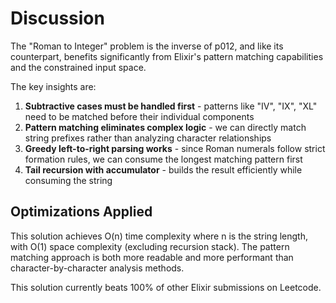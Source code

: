 # Discussion

The "Roman to Integer" problem is the inverse of p012, and like its counterpart, benefits significantly from Elixir's pattern matching capabilities and the constrained input space.

The key insights are:

1. **Subtractive cases must be handled first** - patterns like "IV", "IX", "XL" need to be matched before their individual components
2. **Pattern matching eliminates complex logic** - we can directly match string prefixes rather than analyzing character relationships
3. **Greedy left-to-right parsing works** - since Roman numerals follow strict formation rules, we can consume the longest matching pattern first
4. **Tail recursion with accumulator** - builds the result efficiently while consuming the string

## Optimizations Applied

This solution achieves O(n) time complexity where n is the string length, with O(1) space complexity (excluding recursion stack). The pattern matching approach is both more readable and more performant than character-by-character analysis methods.

This solution currently beats 100% of other Elixir submissions on Leetcode.